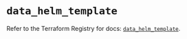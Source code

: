 # `data_helm_template`

Refer to the Terraform Registry for docs: [`data_helm_template`](https://registry.terraform.io/providers/hashicorp/helm/2.17.0/docs/data-sources/template).
